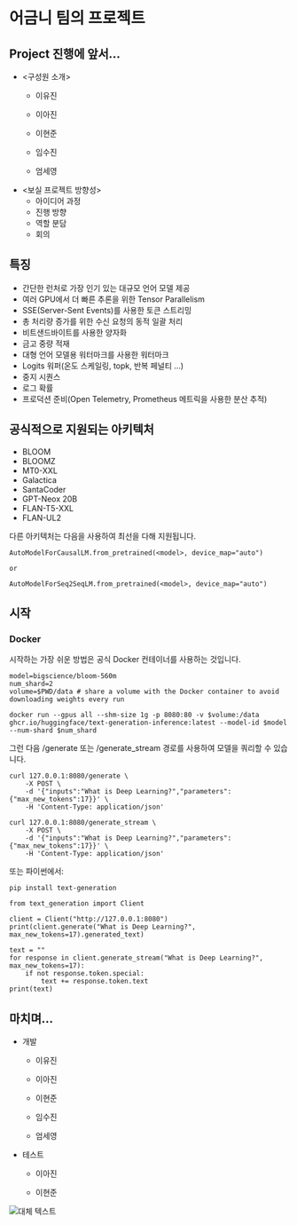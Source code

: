 # 어금니 팀의 프로젝트
## Project 진행에 앞서... 
- <구성원 소개>
  - 이유진

  - 이아진

  - 이현준

  - 임수진

  - 엄세영
- <보실 프로젝트 방향성>
  - 아이디어 과정
  - 진행 방향
  - 역할 분담
  - 회의
## 특징
- 간단한 런처로 가장 인기 있는 대규모 언어 모델 제공
- 여러 GPU에서 더 빠른 추론을 위한 Tensor Parallelism
- SSE(Server-Sent Events)를 사용한 토큰 스트리밍
- 총 처리량 증가를 위한 수신 요청의 동적 일괄 처리
- 비트샌드바이트를 사용한 양자화
- 금고 중량 적재
- 대형 언어 모델용 워터마크를 사용한 워터마크
- Logits 워퍼(온도 스케일링, topk, 반복 페널티 ...)
- 중지 시퀀스
- 로그 확률
- 프로덕션 준비(Open Telemetry, Prometheus 메트릭을 사용한 분산 추적)

## 공식적으로 지원되는 아키텍처
- BLOOM
- BLOOMZ
- MT0-XXL
- Galactica
- SantaCoder
- GPT-Neox 20B
- FLAN-T5-XXL
- FLAN-UL2

다른 아키텍처는 다음을 사용하여 최선을 다해 지원됩니다.

```
AutoModelForCausalLM.from_pretrained(<model>, device_map="auto")

or

AutoModelForSeq2SeqLM.from_pretrained(<model>, device_map="auto")
```

## 시작

### Docker
시작하는 가장 쉬운 방법은 공식 Docker 컨테이너를 사용하는 것입니다.

```
model=bigscience/bloom-560m
num_shard=2
volume=$PWD/data # share a volume with the Docker container to avoid downloading weights every run

docker run --gpus all --shm-size 1g -p 8080:80 -v $volume:/data ghcr.io/huggingface/text-generation-inference:latest --model-id $model --num-shard $num_shard
```

그런 다음 /generate 또는 /generate_stream 경로를 사용하여 모델을 쿼리할 수 있습니다.

```
curl 127.0.0.1:8080/generate \
    -X POST \
    -d '{"inputs":"What is Deep Learning?","parameters":{"max_new_tokens":17}}' \
    -H 'Content-Type: application/json'
```

```
curl 127.0.0.1:8080/generate_stream \
    -X POST \
    -d '{"inputs":"What is Deep Learning?","parameters":{"max_new_tokens":17}}' \
    -H 'Content-Type: application/json'
```

또는 파이썬에서:

`pip install text-generation`
```
from text_generation import Client

client = Client("http://127.0.0.1:8080")
print(client.generate("What is Deep Learning?", max_new_tokens=17).generated_text)

text = ""
for response in client.generate_stream("What is Deep Learning?", max_new_tokens=17):
    if not response.token.special:
        text += response.token.text
print(text)
```

## 마치며...

- 개발
  - 이유진

  - 이아진

  - 이현준

  - 임수진

  - 엄세영

- 테스트

  - 이아진

  - 이현준




![대체 텍스트](https://post-phinf.pstatic.net/MjAyMDExMTNfMTE1/MDAxNjA1MjI3Njc0MjE2.eKvPw2gXT-jKOxeQBIvr5BcqxGxY1Vq6tBTGpRnpn-Mg.xLodY3QaTQIfKZGE-WbDQC8PpRSwFIRHwE1eFTROzjEg.JPEG/%EB%B3%80%ED%99%98%EB%8F%84%EB%A7%9D%EA%B0%80%EB%8A%94_%EC%96%B4%EA%B8%88%EB%8B%88.jpg?type=w1200)
